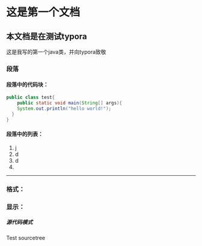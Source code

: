 # 这是第一个文档

## 本文档是在测试typora

这是我写的第一个java类，并向typora致敬

### 段落

#### 段落中的代码块：

```java
public class test{
	public static void main(String[] args){
    System.out.println("hello world!");
  }
}
```

#### 段落中的列表：

1. j
2. d
3. d
4. 

------





### 格式：



### 显示：

##### 源代码模式

Test sourcetree

